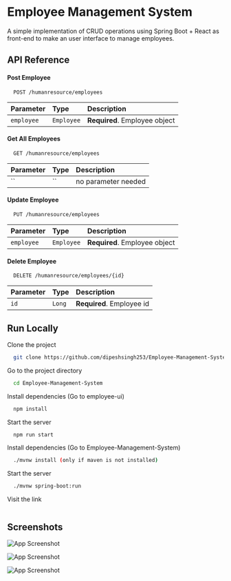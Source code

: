
# Employee Management System

A simple implementation of CRUD operations using Spring Boot + React as front-end to make an user interface to manage employees. 





## API Reference

#### Post Employee

```https
  POST /humanresource/employees
```

| Parameter | Type     | Description                |
| :-------- | :------- | :------------------------- |
| `employee` | `Employee` | **Required**. Employee object |

#### Get All Employees

```https
  GET /humanresource/employees
```

| Parameter | Type     | Description                       |
| :-------- | :------- | :-------------------------------- |
| ``      | `` | no parameter needed |

#### Update Employee

```https
  PUT /humanresource/employees
```

| Parameter | Type     | Description                |
| :-------- | :------- | :------------------------- |
| `employee` | `Employee` | **Required**. Employee object |

#### Delete Employee

```https
  DELETE /humanresource/employees/{id}
```

| Parameter | Type     | Description                       |
| :-------- | :------- | :-------------------------------- |
| `id`      | `Long` |  **Required**. Employee id |



## Run Locally

Clone the project

```bash
  git clone https://github.com/dipeshsingh253/Employee-Management-System
```

Go to the project directory

```bash
  cd Employee-Management-System
```

Install dependencies (Go to employee-ui)

```bash
  npm install
```

Start the server

```bash
  npm run start
```


Install dependencies (Go to Employee-Management-System)

```bash
  ./mvnw install (only if maven is not installed)
```

Start the server

```bash
  ./mvnw spring-boot:run
```

Visit the link

```bash

```

## Screenshots

![App Screenshot](https://via.placeholder.com/468x300?text=App+Screenshot+Here)

![App Screenshot](https://via.placeholder.com/468x300?text=App+Screenshot+Here)

![App Screenshot](https://via.placeholder.com/468x300?text=App+Screenshot+Here)
